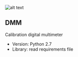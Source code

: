 ![alt text]()
## DMM
Calibration digital multimeter
+ Version: Python 2.7
+ Library: read requirements file
